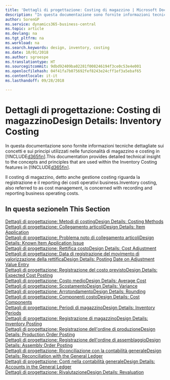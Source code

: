 ```yaml
---
title: 'Dettagli di progettazione: Costing di magazzino | Microsoft Docs'
description: "In questa documentazione sono fornite informazioni tecniche dettagliate sui concetti e sui principi utilizzati nelle funzionalità di magazzino e costing in Business Central."
author: SorenGP
ms.service: dynamics365-business-central
ms.topic: article
ms.devlang: na
ms.tgt_pltfrm: na
ms.workload: na
ms.search.keywords: design, inventory, costing
ms.date: 10/01/2018
ms.author: sgroespe
ms.translationtype: HT
ms.sourcegitcommit: 9dbd92409ba02281f008246194f3ce0c53e4e001
ms.openlocfilehash: 04f41fa7b075692fef8243e24cff1ef3a5ebaf65
ms.contentlocale: it-it
ms.lasthandoff: 09/28/2018

---
```

# <a name="design-details-inventory-costing"></a><span data-ttu-id="6bc25-103">Dettagli di progettazione: Costing di magazzino</span><span class="sxs-lookup"><span data-stu-id="6bc25-103">Design Details: Inventory Costing</span></span>
<span data-ttu-id="6bc25-104">In questa documentazione sono fornite informazioni tecniche dettagliate sui concetti e sui principi utilizzati nelle funzionalità di magazzino e costing in [!INCLUDE[d365fin](includes/d365fin_md.md)].</span><span class="sxs-lookup"><span data-stu-id="6bc25-104">This documentation provides detailed technical insight to the concepts and principles that are used within the Inventory Costing features in [!INCLUDE[d365fin](includes/d365fin_md.md)].</span></span>  

<span data-ttu-id="6bc25-105">Il costing di magazzino, detto anche gestione costing riguarda la registrazione e il reporting dei costi operativi business.</span><span class="sxs-lookup"><span data-stu-id="6bc25-105">Inventory costing, also referred to as cost management, is concerned with recording and reporting business operating costs.</span></span>  

## <a name="in-this-section"></a><span data-ttu-id="6bc25-106">In questa sezione</span><span class="sxs-lookup"><span data-stu-id="6bc25-106">In This Section</span></span>  
[<span data-ttu-id="6bc25-107">Dettagli di progettazione: Metodi di costing</span><span class="sxs-lookup"><span data-stu-id="6bc25-107">Design Details: Costing Methods</span></span>](design-details-costing-methods.md)  
[<span data-ttu-id="6bc25-108">Dettagli di progettazione: Collegamento articoli</span><span class="sxs-lookup"><span data-stu-id="6bc25-108">Design Details: Item Application</span></span>](design-details-item-application.md)  
[<span data-ttu-id="6bc25-109">Dettagli di progettazione: Problema noto di collegamento articoli</span><span class="sxs-lookup"><span data-stu-id="6bc25-109">Design Details: Known Item Application Issue</span></span>](design-details-inventory-zero-level-open-item-ledger-entries.md)  
[<span data-ttu-id="6bc25-110">Dettagli di progettazione: Rettifica costo</span><span class="sxs-lookup"><span data-stu-id="6bc25-110">Design Details: Cost Adjustment</span></span>](design-details-cost-adjustment.md)  
[<span data-ttu-id="6bc25-111">Dettagli di progettazione: Data di registrazione del movimento di valorizzazione della rettifica</span><span class="sxs-lookup"><span data-stu-id="6bc25-111">Design Details: Posting Date on Adjustment Value Entry</span></span>](design-details-inventory-adjustment-value-entry-posting-date.md)  
[<span data-ttu-id="6bc25-112">Dettagli di progettazione: Registrazione del costo previsto</span><span class="sxs-lookup"><span data-stu-id="6bc25-112">Design Details: Expected Cost Posting</span></span>](design-details-expected-cost-posting.md)  
[<span data-ttu-id="6bc25-113">Dettagli di progettazione: Costo medio</span><span class="sxs-lookup"><span data-stu-id="6bc25-113">Design Details: Average Cost</span></span>](design-details-average-cost.md)  
[<span data-ttu-id="6bc25-114">Dettagli di progettazione: Scostamento</span><span class="sxs-lookup"><span data-stu-id="6bc25-114">Design Details: Variance</span></span>](design-details-variance.md)  
[<span data-ttu-id="6bc25-115">Dettagli di progettazione: Arrotondamento</span><span class="sxs-lookup"><span data-stu-id="6bc25-115">Design Details: Rounding</span></span>](design-details-rounding.md)  
[<span data-ttu-id="6bc25-116">Dettagli di progettazione: Componenti costo</span><span class="sxs-lookup"><span data-stu-id="6bc25-116">Design Details: Cost Components</span></span>](design-details-cost-components.md)  
[<span data-ttu-id="6bc25-117">Dettagli di progettazione: Periodi di magazzino</span><span class="sxs-lookup"><span data-stu-id="6bc25-117">Design Details: Inventory Periods</span></span>](design-details-inventory-periods.md)  
[<span data-ttu-id="6bc25-118">Dettagli di progettazione: Registrazione di magazzino</span><span class="sxs-lookup"><span data-stu-id="6bc25-118">Design Details: Inventory Posting</span></span>](design-details-inventory-posting.md)  
[<span data-ttu-id="6bc25-119">Dettagli di progettazione: Registrazione dell'ordine di produzione</span><span class="sxs-lookup"><span data-stu-id="6bc25-119">Design Details: Production Order Posting</span></span>](design-details-production-order-posting.md)  
[<span data-ttu-id="6bc25-120">Dettagli di progettazione: Registrazione dell'ordine di assemblaggio</span><span class="sxs-lookup"><span data-stu-id="6bc25-120">Design Details: Assembly Order Posting</span></span>](design-details-assembly-order-posting.md)  
[<span data-ttu-id="6bc25-121">Dettagli di progettazione: Riconciliazione con la contabilità generale</span><span class="sxs-lookup"><span data-stu-id="6bc25-121">Design Details: Reconciliation with the General Ledger</span></span>](design-details-reconciliation-with-the-general-ledger.md)  
[<span data-ttu-id="6bc25-122">Dettagli di progettazione: Conti nella contabilità generale</span><span class="sxs-lookup"><span data-stu-id="6bc25-122">Design Details: Accounts in the General Ledger</span></span>](design-details-accounts-in-the-general-ledger.md)  
[<span data-ttu-id="6bc25-123">Dettagli di progettazione: Rivalutazione</span><span class="sxs-lookup"><span data-stu-id="6bc25-123">Design Details: Revaluation</span></span>](design-details-revaluation.md)


